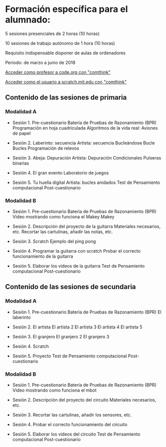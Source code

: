 # Formación específica para el alumnado:

5 sesiones presenciales de 2 horas (10 horas)

10 sesiones de trabajo autónomo de 1 hora (10 horas)

Requisito indispensable disponer de aulas de ordenadores

Periodo: de marzo a junio de 2018

[Acceder como profesor a code.org  con "comthink"](http://code.org)

[Acceder como el usuario a scratch.mit.edu con "comthink"](http://scratch.mit.edu)

## Contenido de las sesiones de primaria

### Modalidad A


   * Sesión 1.
        Pre-cuestionario
        Batería de Pruebas de Razonamiento (BPR)
        Programación en hoja cuadriculada
        Algoritmos de la vida real: Aviones de papel

   * Sesión 2.
        Laberinto: secuencia
        Artista: secuencia
        Bucleándose
        Bucle
        Bucles
        Programación de relevos 

   * Sesión 3.
        Abeja: Depuración
        Artista: Depuración
        Condicionales
        Pulseras binarias

   * Sesión 4.
        El gran evento
        Laboratorio de juegos

   * Sesión 5.
        Tu huella digital
        Artista: bucles anidados
        Test de Pensamiento computacional
        Post-cuestionario


### Modalidad B

   * Sesión 1.
       Pre-cuestionario
       Batería de Pruebas de Razonamiento (BPR)
       Video mostrando como funciona el Makey Makey

   * Sesión 2.
       Descripción del proyecto de la guitarra
       Materiales necesarios, etc.
       Recortar las cartulinas, añadir las notas, etc.

   * Sesión 3.
       Scratch
       Ejemplo del ping pong

   * Sesión 4.
       Programar la guitarra con scratch
       Probar el correcto funcionamiento de la guitarra

   * Sesión 5.
       Elaborar los videos de la guitarra
       Test de Pensamiento computacional
       Post-cuestionario


## Contenido de las sesiones de secundaria

### Modalidad A

* Sesión 1.
    Pre-cuestionario
    Batería de Pruebas de Razonamiento (BPR)
    El laberinto

* Sesión 2.
    El artista
    El artista 2
    El artista 3
    El artista 4
    El artista 5

* Sesión 3.
    El granjero
    El granjero 2
    El granjero 3

* Sesión 4.
    Scratch

* Sesión 5.
    Proyecto
    Test de Pensamiento computacional
    Post-cuestionario


### Modalidad B

* Sesión 1.
    Pre-cuestionario
    Batería de Pruebas de Razonamiento (BPR)
    Video mostrando como funciona el mbot

* Sesión 2.
    Descripción del proyecto del circuito
    Materiales necesarios, etc.

* Sesión 3.
    Recortar las cartulinas, añadir los sensores, etc.

* Sesión 4.
    Probar el correcto funcionamiento del circuito

* Sesión 5.
    Elaborar los videos del circuito
    Test de Pensamiento computacional
    Post-cuestionario
